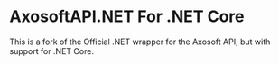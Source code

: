 AxosoftAPI.NET For .NET Core
==============

This is a fork of the Official .NET wrapper for the Axosoft API, but with support for .NET Core.
